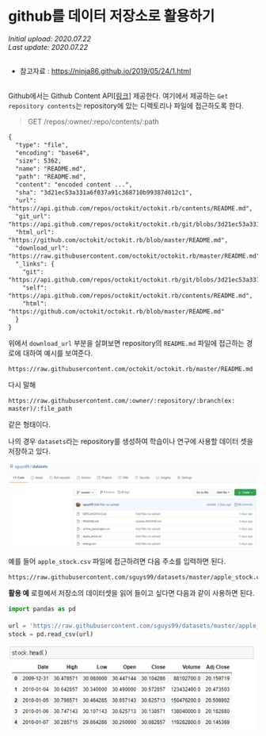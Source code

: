 # github를 데이터 저장소로 활용하기  

*Initial upload: 2020.07.22*  
*Last update: 2020.07.22*   
##
- 참고자료 : https://ninja86.github.io/2019/05/24/1.html  
## 
Github에서는 Github Content API[[링크]](https://developer.github.com/v3/repos/contents/) 제공한다. 여기에서 제공하는 `Get repository contents`는 repository에 있는 디렉토리나 파일에 접근하도록 한다.
 

> GET /repos/:owner/:repo/contents/:path
 
 
```
{
  "type": "file",
  "encoding": "base64",
  "size": 5362,
  "name": "README.md",
  "path": "README.md",
  "content": "encoded content ...",
  "sha": "3d21ec53a331a6f037a91c368710b99387d012c1",
  "url": "https://api.github.com/repos/octokit/octokit.rb/contents/README.md",
  "git_url": "https://api.github.com/repos/octokit/octokit.rb/git/blobs/3d21ec53a331a6f037a91c368710b99387d012c1",
  "html_url": "https://github.com/octokit/octokit.rb/blob/master/README.md",
  "download_url": "https://raw.githubusercontent.com/octokit/octokit.rb/master/README.md",
  "_links": {
    "git": "https://api.github.com/repos/octokit/octokit.rb/git/blobs/3d21ec53a331a6f037a91c368710b99387d012c1",
    "self": "https://api.github.com/repos/octokit/octokit.rb/contents/README.md",
    "html": "https://github.com/octokit/octokit.rb/blob/master/README.md"
  }
}
```  


위에서 `download_url` 부분을 살펴보면 repository의 `README.md` 파일에 접근하는 경로에 대하여 예시를 보여준다.  
 
```
https://raw.githubusercontent.com/octokit/octokit.rb/master/README.md
```


다시 말해  
```
https://raw.githubusercontent.com/:owner/:repository/:branch(ex: master)/:file_path
```
같은 형태이다.  


나의 경우 `datasets`라는 repository를 생성하여 학습이나 연구에 사용할 데이터 셋을 저장하고 있다.  

<img src = '/src/1.1.jpg' width = 800>


예를 들어 `apple_stock.csv` 파일에 접근하려면 다음 주소를 입력하면 된다.  
```
https://raw.githubusercontent.com/sguys99/datasets/master/apple_stock.csv  
```
 
**활용 예**
로컬에서 저장소의 데이터셋을 읽어 들이고 싶다면 다음과 같이 사용하면 된다.  


```python
import pandas as pd

url = 'https://raw.githubusercontent.com/sguys99/datasets/master/apple_stock.csv'
stock = pd.read_csv(url)
```  
  
<img src = 'src/1.2.jpg' width = 500>
